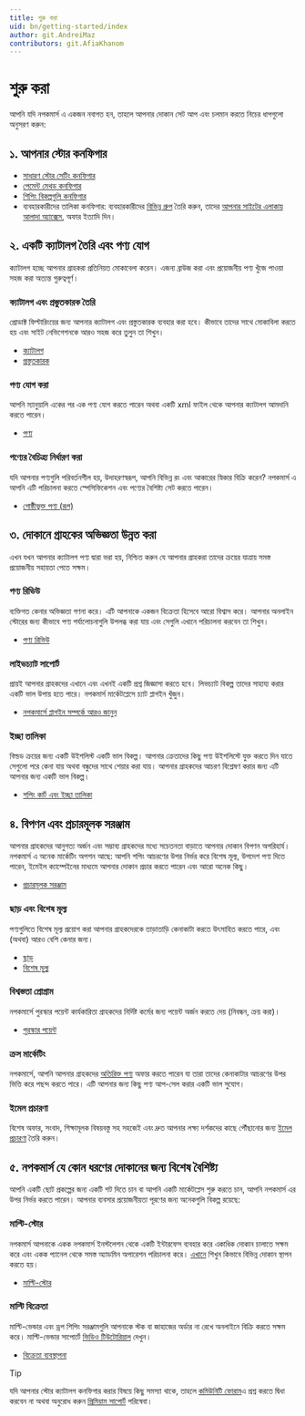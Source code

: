 ```yaml
---
title: শুরু করা
uid: bn/getting-started/index
author: git.AndreiMaz
contributors: git.AfiaKhanom
---
```


# শুরু করা

আপনি যদি নপকমার্স এ একজন নবাগত হন, তাহলে আপনার দোকান সেট আপ এবং চলমান করতে নিচের ধাপগুলো অনুসরণ করুন:

## ১. আপনার স্টোর কনফিগার

- [সাধারণ স্টোর সেটিং কনফিগার](xref:bn/getting-started/advanced-configuration/your-store-information)
- [পেমেন্ট মেথড কনফিগার](xref:bn/getting-started/configure-payments/payment-methods/index)
- [শিপিং বিকল্পগুলি কনফিগার](xref:bn/getting-started/configure-shipping/index)
- ব্যবহারকারীদের তালিকা কনফিগার: ব্যবহারকারীদের [বিভিন্ন গ্রুপ](xref:bn/running-your-store/customer-management/customer-roles) তৈরি করুন, তাদের [আপনার সাইটের এলাকায় আলাদা অ্যাক্সেস](xref:bn/running-your-store/customer-management/access-control-list), অফার ইত্যাদি দিন।

## ২. একটি ক্যাটালগ তৈরি এবং পণ্য যোগ

ক্যাটালগ হচ্ছে আপনার গ্রাহকরা প্রতিনিয়ত মোকাবেলা করেন। এজন্য ব্রাউজ করা এবং প্রয়োজনীয় পণ্য খুঁজে পাওয়া সহজ করা অত্যন্ত গুরুত্বপূর্ণ।

### ক্যাটালগ এবং প্রস্তুতকারক তৈরি

প্রোডাক্ট ফিল্টারিংয়ের জন্য আপনার ক্যাটালগ এবং প্রস্তুতকারক ব্যবহার করা হবে। কীভাবে তাদের সাথে মোকাবিলা করতে হয় এবং সাইট নেভিগেশনকে আরও সহজ করে তুলুন তা শিখুন।

* [ক্যাটালগ](xref:bn/running-your-store/catalog/categories)
* [প্রস্তুতকারক](xref:bn/running-your-store/catalog/manufacturers)

### পণ্য যোগ করা

আপনি ম্যানুয়ালি একের পর এক পণ্য যোগ করতে পারেন অথবা একটি xml ফাইল থেকে আপনার ক্যাটালগ আমদানি করতে পারেন।

* [পণ্য](xref:bn/running-your-store/catalog/products/index)

### পণ্যের বৈচিত্র্য নির্ধারণ করা

যদি আপনার পণ্যগুলি পরিবর্তনশীল হয়, উদাহরণস্বরূপ, আপনি বিভিন্ন রং এবং আকারের স্নিকার বিক্রি করেন? নপকমার্স এ আপনি এটি পরিচালনা করতে স্পেসিফিকেশন এবং পণ্যের বৈশিষ্ট্য সেট করতে পারেন।

* [গোষ্ঠীভুক্ত পণ্য (রূপ)](xref:bn/running-your-store/catalog/products/grouped-products-variants)

## ৩. দোকানে গ্রাহকের অভিজ্ঞতা উন্নত করা

এখন যখন আপনার ক্যাটালগ পণ্য দ্বারা ভরা হয়, নিশ্চিত করুন যে আপনার গ্রাহকরা তাদের ক্রয়ের যাত্রায় সমস্ত প্রয়োজনীয় সহায়তা পেতে সক্ষম।

### পণ্য রিভিউ

ব্যক্তিগত কেনার অভিজ্ঞতা গণনা করে। এটি আপনাকে একজন বিক্রেতা হিসেবে আরো বিশ্বাস করে। আপনার অনলাইন স্টোরের জন্য কীভাবে পণ্য পর্যালোচনাগুলি উপলব্ধ করা যায় এবং সেগুলি এখানে পরিচালনা করবেন তা শিখুন।

* [পণ্য রিভিউ](xref:bn/running-your-store/catalog/products/product-reviews)

### লাইভচ্যাট সাপোর্ট

প্রায়ই আপনার গ্রাহকদের এখানে এবং এখনই একটি প্রশ্ন জিজ্ঞাসা করতে হবে। লিভচ্যাট বিকল্প তাদের সাহায্য করার একটি ভাল উপায় হতে পারে। নপকমার্স মার্কেটপ্লেসে চ্যাট প্লাগইন খুঁজুন।

* [নপকমার্সে প্লাগইন সম্পর্কে আরও জানুন](xref:bn/getting-started/advanced-configuration/plugins-in-nopcommerce)

### ইচ্ছা তালিকা

বিল্ডড ক্রয়ের জন্য একটি উইশলিস্ট একটি ভাল বিকল্প। আপনার ক্রেতাদের কিছু পণ্য উইশলিস্টে যুক্ত করতে দিন যাতে সেগুলো পরে কেনা যায় অথবা বন্ধুদের সাথে শেয়ার করা যায়। আপনার গ্রাহকদের আচরণ বিশ্লেষণ করার জন্য এটি আপনার জন্য একটি ভাল বিকল্প।

* [শপিং কার্ট এবং ইচ্ছা তালিকা](xref:bn/running-your-store/order-management/shopping-carts-and-wishlists)

## ৪. বিপণন এবং প্রচারমূলক সরঞ্জাম

আপনার গ্রাহকদের আনুগত্য অর্জন এবং সম্ভাব্য গ্রাহকদের মধ্যে সচেতনতা বাড়াতে আপনার দোকান বিপণন অপরিহার্য। নপকমার্স এ অনেক মার্কেটিং অপশন আছে: আপনি শপিং আচরণের উপর নির্ভর করে বিশেষ মূল্য, উপদেশ পণ্য দিতে পারেন, ইমেইল ক্যাম্পেইনের মাধ্যমে আপনার দোকান প্রচার করতে পারেন এবং আরো অনেক কিছু।

* [প্রচারমূলক সরঞ্জাম](xref:bn/running-your-store/promotional-tools/index)

### ছাড় এবং বিশেষ মূল্য

পণ্যগুলিতে বিশেষ মূল্য প্রয়োগ করা আপনার গ্রাহকদেরকে তাড়াতাড়ি কেনাকাটা করতে উৎসাহিত করতে পারে, এবং (অথবা) আরও বেশি কেনার জন্য।

* [ছাড়](xref:bn/running-your-store/promotional-tools/discounts)
* [বিশেষ মূল্য](xref:bn/running-your-store/promotional-tools/tier-prices)

### বিশ্বস্ততা প্রোগ্রাম

নপকমার্সে পুরস্কার পয়েন্ট কার্যকারিতা গ্রাহকদের নির্দিষ্ট কর্মের জন্য পয়েন্ট অর্জন করতে দেয় (নিবন্ধন, ক্রয় করা)।

* [পুরস্কার পয়েন্ট](xref:bn/running-your-store/promotional-tools/reward-points)

### ক্রস মার্কেটিং

নপকমার্সে, আপনি আপনার গ্রাহকদের [অতিরিক্ত পণ্য](xref:bn/running-your-store/promotional-tools/cross-sells-and-related-products)  অফার করতে পারেন যা তারা তাদের কেনাকাটার আচরণের উপর ভিত্তি করে পছন্দ করতে পারে। এটি আপনার জন্য কিছু পণ্য আপ-সেল করার একটি ভাল সুযোগ।

### ইমেল প্রচারণা


বিশেষ অফার, সংবাদ, শিক্ষামূলক বিষয়বস্তু সহ সহজেই এবং দ্রুত আপনার লক্ষ্য দর্শকদের কাছে পৌঁছানোর জন্য [ইমেল প্রচারণা](xref:bn/running-your-store/promotional-tools/email-campaigns) তৈরি করুন।

## ৫. নপকমার্স যে কোন ধরণের দোকানের জন্য বিশেষ বৈশিষ্ট্য

আপনি একটি ছোট প্রকল্পের জন্য একটি শট দিতে চান বা আপনি একটি মার্কেটপ্লেস শুরু করতে চান, আপনি নপকমার্স এর উপর নির্ভর করতে পারেন। আপনার ব্যবসার প্রয়োজনীয়তা পূরণের জন্য অনেকগুলি বিকল্প রয়েছে:

### মাল্টি-স্টোর

নপকমার্স আপনাকে একক নপকমার্স ইনস্টলেশন থেকে একটি ইন্টারফেস ব্যবহার করে একাধিক দোকান চালাতে সক্ষম করে এবং একক প্যানেল থেকে সমস্ত অ্যাডমিন অপারেশন পরিচালনা করে। [এখানে](xref:bn/getting-started/advanced-configuration/multi-store) শিখুন কিভাবে বিভিন্ন দোকান স্থাপন করতে হয়।

* [মাল্টি-স্টোর](xref:bn/getting-started/advanced-configuration/multi-store)

### মাল্টি বিক্রেতা

মাল্টি-ভেন্ডার এবং ড্রপ শিপিং সরঞ্জামগুলি আপনাকে স্টক বা জাহাজের অর্ডার না রেখে অনলাইনে বিক্রি করতে সক্ষম করে। মাল্টি-ভেন্ডার সাপোর্টে [ভিডিও টিউটোরিয়াল](https://www.youtube.com/watch?v=MH6r6tqfLF8&index=9&list=PLnL_aDfmRHwsbhj621A-RFb1KnzeFxYz4) দেখুন।

* [বিক্রেতা ব্যবস্থাপনা](xref:bn/running-your-store/vendor-management)

> [!TIP]
>
> যদি আপনার স্টোর ক্যাটালগ কনফিগার করার বিষয়ে কিছু সমস্যা থাকে, তাহলে [কমিউনিটি ফোরাম](http://www.nopcommerce.com/boards/forum/5/general-support)এ প্রশ্ন করতে দ্বিধা করবেন না অথবা অনুরোধ করুন [প্রিমিয়াম সাপোর্ট](http://www.nopcommerce.com/nopcommerce-premium-support-services) পরিষেবা।
